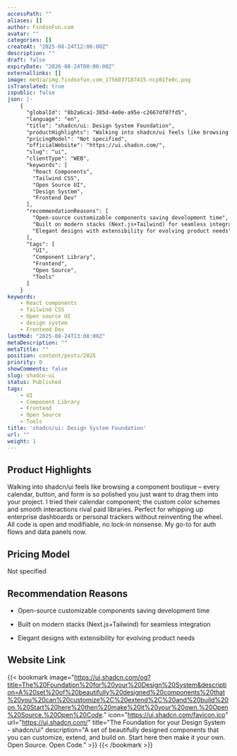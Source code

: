 ```yaml
---
accessPath: ""
aliases: []
author: FindsoFun.com
avatar: ""
categories: []
createAt: "2025-08-24T12:06:00Z"
description: ""
draft: false
expiryDate: "2026-08-24T00:00:00Z"
externallinks: []
image: media/img.findsofun.com_1756037187415-ncp01fe0c.png
isTranslated: true
ispublic: false
json: |-
    {
      "globalId": "8b2a6ca1-385d-4e0e-a95e-c2667df07fd5",
      "language": "en",
      "title": "shadcn/ui: Design System Foundation",
      "productHighlights": "Walking into shadcn/ui feels like browsing a component boutique – every calendar, button, and form is so polished you just want to drag them into your project. I tried their calendar component; the custom color schemes and smooth interactions rival paid libraries. Perfect for whipping up enterprise dashboards or personal trackers without reinventing the wheel. All code is open and modifiable, no lock-in nonsense. My go-to for auth flows and data panels now.",
      "pricingModel": "Not specified",
      "officialWebsite": "https://ui.shadcn.com/",
      "slug": "ui",
      "clientType": "WEB",
      "keywords": [
        "React Components",
        "Tailwind CSS",
        "Open Source UI",
        "Design System",
        "Frontend Dev"
      ],
      "recommendationReasons": [
        "Open-source customizable components saving development time",
        "Built on modern stacks (Next.js+Tailwind) for seamless integration",
        "Elegant designs with extensibility for evolving product needs"
      ],
      "tags": [
        "UI",
        "Component Library",
        "Frontend",
        "Open Source",
        "Tools"
      ]
    }
keywords:
    - React components
    - Tailwind CSS
    - Open source UI
    - design system
    - Frontend Dev
lastMod: "2025-08-24T13:08:00Z"
metaDescription: ""
metaTitle: ""
position: content/posts/2025
priority: 0
showComments: false
slug: shadcn-ui
status: Published
tags:
    - UI
    - Component Library
    - Frontend
    - Open Source
    - Tools
title: 'shadcn/ui: Design System Foundation'
url: ""
weight: 1
---
```

## Product Highlights
Walking into shadcn/ui feels like browsing a component boutique – every calendar, button, and form is so polished you just want to drag them into your project. I tried their calendar component; the custom color schemes and smooth interactions rival paid libraries. Perfect for whipping up enterprise dashboards or personal trackers without reinventing the wheel. All code is open and modifiable, no lock-in nonsense. My go-to for auth flows and data panels now.

## Pricing Model
<!--more-->Not specified

## Recommendation Reasons
- Open-source customizable components saving development time

- Built on modern stacks (Next.js+Tailwind) for seamless integration

- Elegant designs with extensibility for evolving product needs

## Website Link
{{< bookmark image="https://ui.shadcn.com/og?title=The%20Foundation%20for%20your%20Design%20System&description=A%20set%20of%20beautifully%20designed%20components%20that%20you%20can%20customize%2C%20extend%2C%20and%20build%20on.%20Start%20here%20then%20make%20it%20your%20own.%20Open%20Source.%20Open%20Code." icon="https://ui.shadcn.com/favicon.ico" url="https://ui.shadcn.com/" title="The Foundation for your Design System - shadcn/ui" description="A set of beautifully designed components that you can customize, extend, and build on. Start here then make it your own. Open Source. Open Code." >}}
{{< /bookmark >}}


